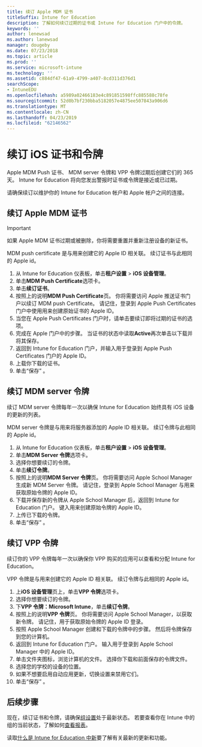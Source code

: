 ```yaml
---
title: 续订 Apple MDM 证书
titleSuffix: Intune for Education
description: 了解如何续订过期的证书或 Intune for Education 门户中的令牌。
keywords: ''
author: lenewsad
ms.author: lanewsad
manager: dougeby
ms.date: 07/23/2018
ms.topic: article
ms.prod: ''
ms.service: microsoft-intune
ms.technology: ''
ms.assetid: c884df47-61a9-4799-a407-8cd311d376d1
searchScope:
- IntuneEDU
ms.openlocfilehash: a5989a02466183e4c891851598ffc885588c78fe
ms.sourcegitcommit: 52d0b7bf230bba5182057e4875ee507843a906d6
ms.translationtype: MT
ms.contentlocale: zh-CN
ms.lasthandoff: 04/23/2019
ms.locfileid: "62146562"
---
```

# <a name="renew-ios-certificate-and-tokens"></a>续订 iOS 证书和令牌
Apple MDM Push 证书、 MDM server 令牌和 VPP 令牌过期后创建它们的 365 天。 Intune for Education 将向您发出警报时证书或令牌是接近或已过期。 

请确保续订以维护你的 Intune for Education 帐户和 Apple 帐户之间的连接。  

## <a name="renew-apple-mdm--certificate"></a>续订 Apple MDM 证书  
> [!IMPORTANT]
> 如果 Apple MDM 证书过期或被删除，你将需要重置并重新注册设备的新证书。  

MDM push certificate 是与用来创建它的 Apple ID 相关联。 续订证书与此相同的 Apple id。

1. 从 Intune for Education 仪表板，单击**租户设置** > **iOS 设备管理**。
2. 单击**MDM Push Certificate**选项卡。
3. 单击**续订证书**。
4. 按照上的说明**MDM Push Certificate**页。 你将需要访问 Apple 推送证书门户以续订 MDM push Certificate。 请记住，登录到 Apple Push Certificates 门户中使用用来创建原始证书的 Apple ID。
5. 当您在 Apple Push Certificates 门户时，请单击要续订即将过期的证书的选项。 
6. 完成在 Apple 门户中的步骤。 当证书的状态中读取**Active**再次单击以下载并将其保存。
7. 返回到 Intune for Education 门户，并输入用于登录到 Apple Push Certificates 门户的 Apple ID。
8. 上载你下载的证书。
9. 单击“保存” 。

## <a name="renew-mdm-server-token"></a>续订 MDM server 令牌

续订 MDM server 令牌每年一次以确保 Intune for Education 始终具有 iOS 设备的更新的列表。

MDM server 令牌是与用来将服务器添加的 Apple ID 相关联。 续订令牌与此相同的 Apple id。 

1. 从 Intune for Education 仪表板，单击**租户设置** > **iOS 设备管理**。
2. 单击**MDM Server 令牌**选项卡。
3. 选择你想要续订的令牌。
4. 单击**续订令牌**。
5. 按照上的说明**MDM Server 令牌**页。 你将需要访问 Apple School Manager 生成新 MDM Server 令牌。 请记住，登录到 Apple School Manager 与用来获取原始令牌的 Apple ID。
6. 下载并保存新的令牌从 Apple School Manager 后，返回到 Intune for Education 门户。 键入用来创建原始令牌的 Apple ID。
7. 上传已下载的令牌。
8. 单击“保存” 。


## <a name="renew-vpp-token"></a>续订 VPP 令牌
续订你的 VPP 令牌每年一次以确保你 VPP 购买的应用可以查看和分配 Intune for Education。  

VPP 令牌是与用来创建它的 Apple ID 相关联。 续订令牌与此相同的 Apple id。  

1. 上**iOS 设备管理**页上，单击**VPP 令牌**选项卡。
2. 选择你想要续订的令牌。
3. 下**VPP 令牌：Microsoft Intune**，单击**续订令牌**。
4. 按照上的说明**VPP 令牌**页。 你将需要访问 Apple School Manager，以获取新令牌。 请记住，用于获取原始令牌的 Apple ID 登录。
5. 按照 Apple School Manager 创建和下载的令牌中的步骤。 然后将令牌保存到您的计算机。
6. 返回到 Intune for Education 门户。 输入用于登录到 Apple School Manager 中的 Apple ID。
7. 单击文件夹图标，浏览计算机的文件。 选择你下载和前面保存的令牌文件。
8. 选择您的学校的设备的位置。
9. 如果不想要启用自动应用更新，切换设置来禁用它们。 
10. 单击“保存” 。

## <a name="next-steps"></a>后续步骤
现在，续订证书和令牌，请确保[组设置](edit-groups-intune-for-edu.md)处于最新状态。 若要查看你在 Intune 中的组的当前状态，了解如何[查看报表](what-are-reports.md)。  

读取[什么是 Intune for Education 中新](whats-new-in-edu.md)要了解有关最新的更新和功能。